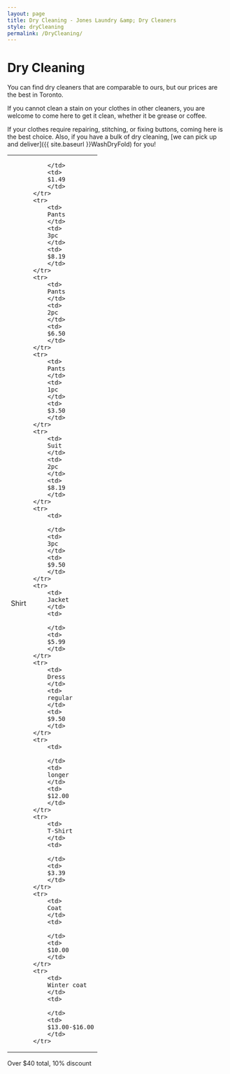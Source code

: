 ```yaml
---
layout: page
title: Dry Cleaning - Jones Laundry &amp; Dry Cleaners
style: dryCleaning
permalink: /DryCleaning/
---
```


Dry Cleaning
===

You can find dry cleaners that are comparable to ours, but our prices are the best in Toronto.

If you cannot clean a stain on your clothes in other cleaners, you are welcome to come here to get it clean, whether it be grease or coffee.

If your clothes require repairing, stitching, or fixing buttons, coming here is the best choice.
Also, if you have a bulk of dry cleaning, [we can pick up and deliver]({{ site.baseurl }}WashDryFold) for you!

<table>
	<tr>
		<td>
		Shirt
		</td>
		<td>
		
		</td>
		<td>
		$1.49
		</td>
	</tr>
	<tr>
		<td>
		Pants
		</td>
		<td>
		3pc
		</td>
		<td>
		$8.19
		</td>
	</tr>
	<tr>
		<td>
		Pants
		</td>
		<td>
		2pc
		</td>
		<td>
		$6.50
		</td>
	</tr>
	<tr>
		<td>
		Pants
		</td>
		<td>
		1pc
		</td>
		<td>
		$3.50
		</td>
	</tr>
	<tr>
		<td>
		Suit
		</td>
		<td>
		2pc
		</td>
		<td>
		$8.19
		</td>
	</tr>
	<tr>
		<td>
		
		</td>
		<td>
		3pc
		</td>
		<td>
		$9.50
		</td>
	</tr>
	<tr>
		<td>
		Jacket
		</td>
		<td>
		
		</td>
		<td>
		$5.99
		</td>
	</tr>
	<tr>
		<td>
		Dress
		</td>
		<td>
		regular
		</td>
		<td>
		$9.50
		</td>
	</tr>
	<tr>
		<td>
		
		</td>
		<td>
		longer
		</td>
		<td>
		$12.00
		</td>
	</tr>
	<tr>
		<td>
		T-Shirt
		</td>
		<td>
		
		</td>
		<td>
		$3.39
		</td>
	</tr>
	<tr>
		<td>
		Coat
		</td>
		<td>
		
		</td>
		<td>
		$10.00
		</td>
	</tr>
	<tr>
		<td>
		Winter coat
		</td>
		<td>
		
		</td>
		<td>
		$13.00-$16.00
		</td>
	</tr>
</table>

Over $40 total, 10% discount